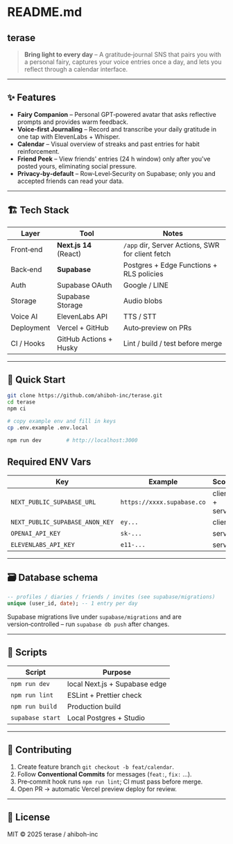 # README.md

## terase

> **Bring light to every day** – A gratitude‑journal SNS that pairs you with a personal fairy, captures your voice entries once a day, and lets you reflect through a calendar interface.

---

## ✨ Features

- **Fairy Companion** – Personal GPT‑powered avatar that asks reflective prompts and provides warm feedback.
- **Voice‑first Journaling** – Record and transcribe your daily gratitude in one tap with ElevenLabs + Whisper.
- **Calendar** – Visual overview of streaks and past entries for habit reinforcement.
- **Friend Peek** – View friends' entries (24 h window) only after you've posted yours, eliminating social pressure.
- **Privacy‑by‑default** – Row‑Level‑Security on Supabase; only you and accepted friends can read your data.

---

## 🏗 Tech Stack

| Layer | Tool | Notes |
|-------|------|-------|
| Front‑end | **Next.js 14** (React) | `/app` dir, Server Actions, SWR for client fetch |
| Back‑end | **Supabase** | Postgres + Edge Functions + RLS policies |
| Auth | Supabase OAuth | Google / LINE |
| Storage | Supabase Storage | Audio blobs |
| Voice AI | ElevenLabs API | TTS / STT |
| Deployment | Vercel + GitHub | Auto‑preview on PRs |
| CI / Hooks | GitHub Actions + Husky | Lint / build / test before merge |

---

## 🚀 Quick Start

```bash
git clone https://github.com/ahiboh-inc/terase.git
cd terase
npm ci

# copy example env and fill in keys
cp .env.example .env.local

npm run dev        # http://localhost:3000

```

## Required ENV Vars

| Key | Example | Scope |
| --- | --- | --- |
| `NEXT_PUBLIC_SUPABASE_URL` | `https://xxxx.supabase.co` | client + server |
| `NEXT_PUBLIC_SUPABASE_ANON_KEY` | `ey...` | client |
| `OPENAI_API_KEY` | `sk-...` | server |
| `ELEVENLABS_API_KEY` | `e11-...` | server |

---

## 🗃 Database schema

```sql
-- profiles / diaries / friends / invites (see supabase/migrations)
unique (user_id, date); -- 1 entry per day

```

Supabase migrations live under `supabase/migrations` and are version‑controlled – run `supabase db push` after changes.

---

## 📜 Scripts

| Script | Purpose |
| --- | --- |
| `npm run dev` | local Next.js + Supabase edge |
| `npm run lint` | ESLint + Prettier check |
| `npm run build` | Production build |
| `supabase start` | Local Postgres + Studio |

---

## 🤝 Contributing

1. Create feature branch `git checkout -b feat/calendar`.
2. Follow **Conventional Commits** for messages (`feat:`, `fix:` …).
3. Pre‑commit hook runs `npm run lint`; CI must pass before merge.
4. Open PR → automatic Vercel preview deploy for review.

---

## 📄 License

MIT © 2025 terase / ahiboh-inc
